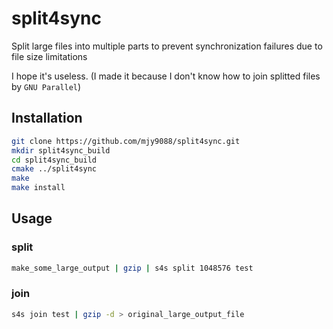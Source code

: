 # split4sync
Split large files into multiple parts to prevent synchronization failures due to file size limitations

I hope it's useless. (I made it because I don't know how to join splitted files by `GNU Parallel`)



## Installation

```bash
git clone https://github.com/mjy9088/split4sync.git
mkdir split4sync_build
cd split4sync_build
cmake ../split4sync
make
make install
```



## Usage

### split

```bash
make_some_large_output | gzip | s4s split 1048576 test
```

### join

```bash
s4s join test | gzip -d > original_large_output_file
```

